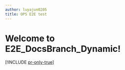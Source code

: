 ```yaml
---
author: luyajun0205
title: OPS E2E test
---
```


# Welcome to E2E_DocsBranch_Dynamic!
[!INCLUDE [pr-only-true](./includes/test.md)]
